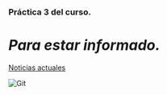 ### **Práctica 3 del curso.**

# *Para estar informado.*

[Noticias actuales](www.bbc.com)

![Git](https://upload.wikimedia.org/wikipedia/commons/0/03/Git_format.png)
